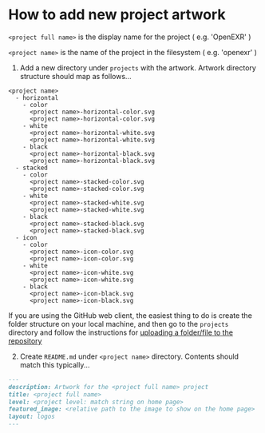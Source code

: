 # How to add new project artwork

`<project full name>` is the display name for the project ( e.g. 'OpenEXR' )

`<project name>` is the name of the project in the filesystem ( e.g. 'openexr' )

1. Add a new directory under `projects` with the artwork. Artwork directory structure should map as follows...

```
<project name>
  - horizontal
    - color
      <project name>-horizontal-color.svg
      <project name>-horizontal-color.svg
    - white
      <project name>-horizontal-white.svg
      <project name>-horizontal-white.svg
    - black
      <project name>-horizontal-black.svg
      <project name>-horizontal-black.svg
  - stacked
    - color
      <project name>-stacked-color.svg
      <project name>-stacked-color.svg
    - white
      <project name>-stacked-white.svg
      <project name>-stacked-white.svg
    - black
      <project name>-stacked-black.svg
      <project name>-stacked-black.svg
  - icon
    - color
      <project name>-icon-color.svg
      <project name>-icon-color.svg
    - white
      <project name>-icon-white.svg
      <project name>-icon-white.svg
    - black
      <project name>-icon-black.svg
      <project name>-icon-black.svg
```
        
If you are using the GitHub web client, the easiest thing to do is create the folder structure on your local machine, and then go to the `projects` directory and follow the instructions for [uploading a folder/file to the repository](https://docs.github.com/en/repositories/working-with-files/managing-files/adding-a-file-to-a-repository)

2. Create `README.md` under `<project name>` directory. Contents should match this typically...

```markdown
---
description: Artwork for the <project full name> project
title: <project full name> 
level: <project level: match string on home page> 
featured_image: <relative path to the image to show on the home page> 
layout: logos
---
```
